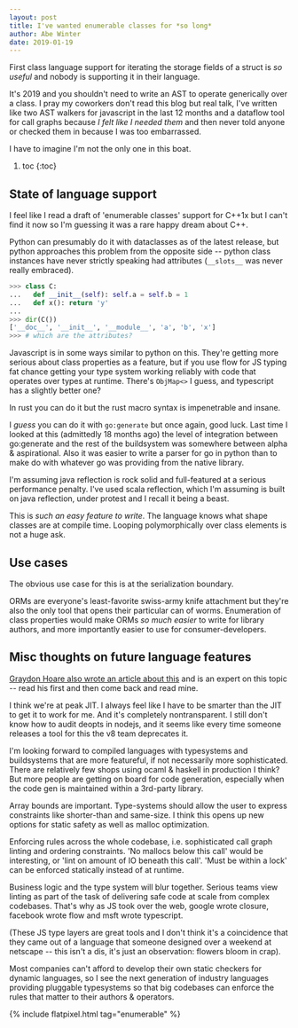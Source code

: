```yaml
---
layout: post
title: I've wanted enumerable classes for *so long*
author: Abe Winter
date: 2019-01-19
---
```


First class language support for iterating the storage fields of a struct is *so useful* and nobody is supporting it in their language.

It's 2019 and you shouldn't need to write an AST to operate generically over a class. I pray my coworkers don't read this blog but real talk, I've written like two AST walkers for javascript in the last 12 months and a dataflow tool for call graphs because *I felt like I needed them* and then never told anyone or checked them in because I was too embarrassed.

I have to imagine I'm not the only one in this boat.

1. toc
{:toc}

## State of language support

I feel like I read a draft of 'enumerable classes' support for C++1x but I can't find it now so I'm guessing it was a rare happy dream about C++.

Python can presumably do it with dataclasses as of the latest release, but python approaches this problem from the opposite side -- python class instances have never strictly speaking had attributes (`__slots__` was never really embraced).

```python
>>> class C:
...   def __init__(self): self.a = self.b = 1
...   def x(): return 'y'
... 
>>> dir(C())
['__doc__', '__init__', '__module__', 'a', 'b', 'x']
>>> # which are the attributes?
```

Javascript is in some ways similar to python on this. They're getting more serious about class properties as a feature, but if you use flow for JS typing fat chance getting your type system working reliably with code that operates over types at runtime. There's `ObjMap<>` I guess, and typescript has a slightly better one?

In rust you can do it but the rust macro syntax is impenetrable and insane.

I *guess* you can do it with `go:generate` but once again, good luck. Last time I looked at this (admittedly 18 months ago) the level of integration between go:generate and the rest of the buildsystem was somewhere between alpha & aspirational. Also it was easier to write a parser for go in python than to make do with whatever go was providing from the native library.

I'm assuming java reflection is rock solid and full-featured at a serious performance penalty. I've used scala reflection, which I'm assuming is built on java reflection, under protest and I recall it being a beast.

This is *such an easy feature to write*. The language knows what shape classes are at compile time. Looping polymorphically over class elements is not a huge ask.

## Use cases

The obvious use case for this is at the serialization boundary.

ORMs are everyone's least-favorite swiss-army knife attachment but they're also the only tool that opens their particular can of worms. Enumeration of class properties would make ORMs *so much easier* to write for library authors, and more importantly easier to use for consumer-developers.

## Misc thoughts on future language features

[Graydon Hoare also wrote an article about this](http://graydon2.dreamwidth.org/253769.html) and is an expert on this topic -- read his first and then come back and read mine.

I think we're at peak JIT. I always feel like I have to be smarter than the JIT to get it to work for me. And it's completely nontransparent. I still don't know how to audit deopts in nodejs, and it seems like every time someone releases a tool for this the v8 team deprecates it.

I'm looking forward to compiled languages with typesystems and buildsystems that are more featureful, if not necessarily more sophisticated. There are relatively few shops using ocaml & haskell in production I think? But more people are getting on board for code generation, especially when the code gen is maintained within a 3rd-party library.

Array bounds are important. Type-systems should allow the user to express constraints like shorter-than and same-size. I think this opens up new options for static safety as well as malloc optimization.

Enforcing rules across the whole codebase, i.e. sophisticated call graph linting and ordering constraints. 'No mallocs below this call' would be interesting, or 'lint on amount of IO beneath this call'. 'Must be within a lock' can be enforced statically instead of at runtime.

Business logic and the type system will blur together. Serious teams view linting as part of the task of delivering safe code at scale from complex codebases. That's why as JS took over the web, google wrote closure, facebook wrote flow and msft wrote typescript.

(These JS type layers are great tools and I don't think it's a coincidence that they came out of a language that someone designed over a weekend at netscape -- this isn't a dis, it's just an observation: flowers bloom in crap).

Most companies can't afford to develop their own static checkers for dynamic languages, so I see the next generation of industry languages providing pluggable typesystems so that big codebases can enforce the rules that matter to their authors & operators.

{% include flatpixel.html tag="enumerable" %}
